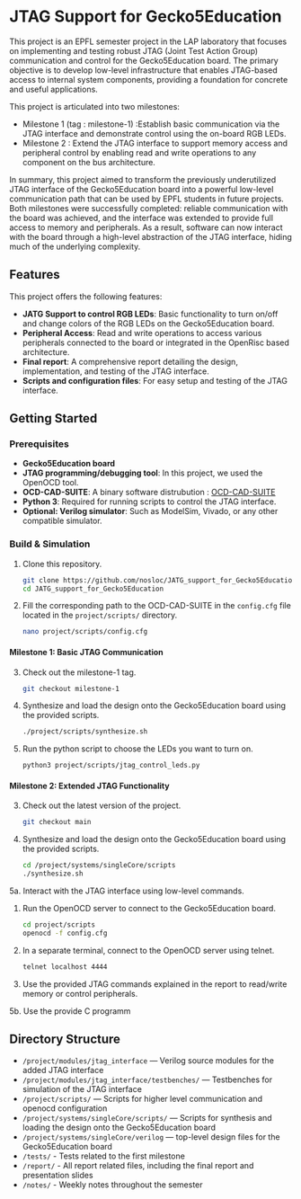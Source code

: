 # JTAG Support for Gecko5Education

This project is an EPFL semester project in the LAP laboratory that focuses on implementing and testing robust JTAG (Joint Test Action Group) communication and control for the Gecko5Education board.
The primary objective is to develop low-level infrastructure that enables JTAG-based access to internal system components, providing a foundation for concrete and useful applications.

This project is articulated into two milestones: 

- Milestone 1 (tag : milestone-1) :Establish basic communication via the JTAG interface and demonstrate control using the on-board RGB LEDs.
- Milestone 2 : Extend the JTAG interface to support memory access and peripheral control by enabling read and write operations to any component on the bus architecture.

In summary, this project aimed to transform the previously underutilized JTAG interface of the Gecko5Education board into a powerful low-level communication path 
that can be used by EPFL students in future projects.
Both milestones were successfully completed: reliable communication with the board was achieved, 
and the interface was extended to provide full access to memory and peripherals.
As a result, software can now interact with the board through a high-level abstraction of the JTAG interface, 
hiding much of the underlying complexity.

## Features

This project offers the following features:

- **JATG Support to control RGB LEDs**: Basic functionality to turn on/off and change colors of the RGB LEDs on the Gecko5Education board.
- **Peripheral Access**: Read and write operations to access various peripherals connected to the board or integrated in the OpenRisc based architecture.
- **Final report**: A comprehensive report detailing the design, implementation, and testing of the JTAG interface.
- **Scripts and configuration files**: For easy setup and testing of the JTAG interface.

## Getting Started

### Prerequisites

- **Gecko5Education board**
- **JTAG programming/debugging tool**: In this project, we used the OpenOCD tool.
- **OCD-CAD-SUITE**: A binary software distrubution : [OCD-CAD-SUITE](https://github.com/YosysHQ/oss-cad-suite-build)
- **Python 3**: Required for running scripts to control the JTAG interface.
- **Optional: Verilog simulator**: Such as ModelSim, Vivado, or any other compatible simulator.

### Build & Simulation

1. Clone this repository.

    ```bash
    git clone https://github.com/nosloc/JATG_support_for_Gecko5Education
    cd JATG_support_for_Gecko5Education
    ```
2. Fill the corresponding path to the OCD-CAD-SUITE in the `config.cfg` file located in the `project/scripts/` directory.

    ```bash
    nano project/scripts/config.cfg
    ```

#### Milestone 1: Basic JTAG Communication

3. Check out the milestone-1 tag.

    ```bash
    git checkout milestone-1
    ```

4. Synthesize and load the design onto the Gecko5Education board using the provided scripts.

    ```bash
    ./project/scripts/synthesize.sh
    ```

5. Run the python script to choose the LEDs you want to turn on.

    ```bash
    python3 project/scripts/jtag_control_leds.py
    ```

#### Milestone 2: Extended JTAG Functionality

3. Check out the latest version of the project.

    ```bash
    git checkout main
    ```

4. Synthesize and load the design onto the Gecko5Education board using the provided scripts.

    ```bash
    cd /project/systems/singleCore/scripts
    ./synthesize.sh
    ```

5a. Interact with the JTAG interface using low-level commands.
1. Run the OpenOCD server to connect to the Gecko5Education board.

    ```bash
    cd project/scripts
    openocd -f config.cfg
    ```
2. In a separate terminal, connect to the OpenOCD server using telnet.

    ```bash
    telnet localhost 4444
    ```
3. Use the provided JTAG commands explained in the report to read/write memory or control peripherals.

5b. Use the provide C programm

## Directory Structure

- `/project/modules/jtag_interface` — Verilog source modules for the added JTAG interface
- `/project/modules/jtag_interface/testbenches/` — Testbenches for simulation of the JTAG interface
- `/project/scripts/` — Scripts for higher level communication and openocd configuration
- `/project/systems/singleCore/scripts/` — Scripts for synthesis and loading the design onto the Gecko5Education board
- `/project/systems/singleCore/verilog` — top-level design files for the Gecko5Education board
- `/tests/` - Tests related to the first milestone
- `/report/` - All report related files, including the final report and presentation slides
- `/notes/` - Weekly notes throughout the semester
